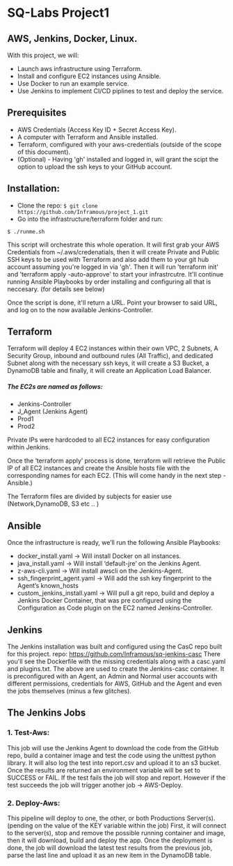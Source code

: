 # SQ-Labs Project1
## AWS, Jenkins, Docker, Linux.

With this project, we will: 
- Launch aws infrastructure using Terraform.
- Install and configure EC2 instances using Ansible.
- Use Docker to run an example service.
- Use Jenkins to implement CI/CD piplines to test and deploy the service. 

## Prerequisites


- AWS Credentials (Access Key ID + Secret Access Key).
- A computer with Terraform and Ansible installed.
- Terraform, comfigured with your aws-credentials (outside of the scope of this document).
- (Optional) - Having 'gh' installed and logged in, will grant the scipt the option to upload the ssh keys to your GitHub account. 

## Installation:
- Clone the repo: `$ git clone https://github.com/Inframous/project_1.git`
- Go into the infrastructure/terraform folder and run: 
```
$ ./runme.sh
```

This script will orchestrate this whole operation.
It will first grab your AWS Credentials from ~/.aws/credenatials,
then it will create Private and Public SSH keys to be used with Terraform and also
add them to your git hub account assuming you're logged in via 'gh'.
Then it will run 'terraform init' and 'terraform apply -auto-approve' to start your infrastrcutre.
It'll continue running Ansible Playbooks by order installing and configuring all that is neccesary.
(for details see below)

Once the script is done, it'll return a URL.
Point your browser to said URL, and log on to the now available Jenkins-Controller.


## Terraform

Terraform will deploy 4 EC2 instances within their own VPC, 2 Subnets, A Security Group, inbound and outbound rules (All Traffic), and dedicated Subnet along with the necessary ssh keys, it will create a S3 Bucket, a DynamoDB table and finally, it will create an Application Load Balancer.
##### The EC2s are named as follows:
- Jenkins-Controller
- J_Agent (Jenkins Agent)
- Prod1
- Prod2


Private IPs were hardcoded to all EC2 instances for easy configuration within Jenkins.

Once the ‘terraform apply’ process is done, terraform will retrieve the Public IP of all EC2 instances and create the Ansible hosts file with the corresponding names for each EC2.
(This will come handy in the next step - Ansible.)

The Terraform files are divided by subjects for easier use (Network,DynamoDB, S3 etc .. )

## Ansible

Once the infrastructure is ready, we’ll run the following Ansible Playbooks:
- docker_install.yaml → Will install Docker on all instances.
- java_install.yaml → Will install ‘default-jre’ on the Jenkins Agent.
- z-aws-cli.yaml → Will install awscli on the Jenkins-Agent.
- ssh_fingerprint_agent.yaml → Will add the ssh key fingerprint to the Agent’s known_hosts 
- custom_jenkins_install.yaml → Will pull a git repo, build and deploy a Jenkins Docker Container, 
that was pre configured using the Configuration as Code plugin on the EC2 named Jenkins-Controller.


## Jenkins
The Jenkins installation was built and configured using the CasC repo built for this project.
repo: <url>https://github.com/Inframous/sq-jenkins-casc</url>
There you'll see the Dockerfile with the missing credentials along with a casc.yaml and plugins.txt.
The above are used to create the Jenkins-casc container.
It is preconfigured with an Agent, an Admin and Normal user accounts with different permissions, 
credentials for AWS, GitHub and the Agent and even the jobs themselves (minus a few glitches).


## The Jenkins Jobs

### 1. Test-Aws:
This job will use the Jenkins Agent to download the code from the GitHub repo,
build a container image and test the code using the unittest python library.
It will also log the test into report.csv and upload it to an s3 bucket.
Once the results are returned an environment variable will be set to SUCCESS or FAIL.
If the test fails the job will stop and report.
However if the test succeeds the job will trigger another job → AWS-Deploy.


### 2. Deploy-Aws:
This pipeline will deploy to one, the other, or both Productions Server(s).
(pending on the value of the KEY variable within the job)
First, it will connect to the server(s), stop and remove the possible running container and image, 
then it will download, build and deploy the app.
Once the deployment is done, the job will download the latest test results from the previous job, 
parse the last line and upload it as an new item in the DynamoDB table.
